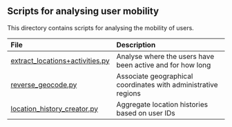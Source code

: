 ## Scripts for analysing user mobility

This directory contains scripts for analysing the mobility of users.

| File | Description |
| :-------- | :---------- |
| [extract_locations+activities.py](extract_locations+activities.py) | Analyse where the users have been active and for how long |
| [reverse_geocode.py](reverse_geocode.py) | Associate geographical coordinates with administrative regions |
| [location_history_creator.py](location_history_creator.py) | Aggregate location histories based on user IDs |
